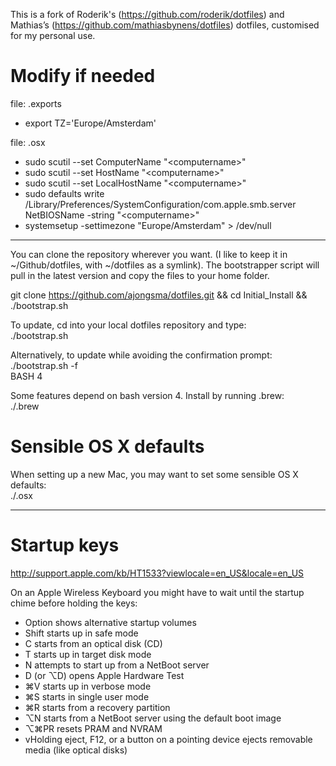 This is a fork of Roderik's (https://github.com/roderik/dotfiles) and Mathias’s (https://github.com/mathiasbynens/dotfiles) dotfiles, customised for my personal use.


Modify if needed
================
file: .exports 
- export TZ='Europe/Amsterdam'

file: .osx  
- sudo scutil --set ComputerName "\<computername>"
- sudo scutil --set HostName "\<computername>"
- sudo scutil --set LocalHostName "\<computername>"
- sudo defaults write /Library/Preferences/SystemConfiguration/com.apple.smb.server NetBIOSName -string "\<computername>"
- systemsetup -settimezone "Europe/Amsterdam" > /dev/null

---
You can clone the repository wherever you want. (I like to keep it in ~/Github/dotfiles, with ~/dotfiles as a symlink). The bootstrapper script will pull in the latest version and copy the files to your home folder.

git clone https://github.com/ajongsma/dotfiles.git && cd Initial_Install && ./bootstrap.sh

To update, cd into your local dotfiles repository and type:  
./bootstrap.sh
  
Alternatively, to update while avoiding the confirmation prompt:  
./bootstrap.sh -f  
BASH 4

Some features depend on bash version 4. Install by running .brew:  
./.brew


Sensible OS X defaults
================
When setting up a new Mac, you may want to set some sensible OS X defaults:  
./.osx

---

Startup keys
===
http://support.apple.com/kb/HT1533?viewlocale=en_US&locale=en_US

On an Apple Wireless Keyboard you might have to wait until the startup chime before holding the keys:
- Option shows alternative startup volumes
- Shift starts up in safe mode
- C starts from an optical disk (CD)
- T starts up in target disk mode
- N attempts to start up from a NetBoot server
- D (or ⌥D) opens Apple Hardware Test
- ⌘V starts up in verbose mode
- ⌘S starts in single user mode
- ⌘R starts from a recovery partition
- ⌥N starts from a NetBoot server using the default boot image
- ⌥⌘PR resets PRAM and NVRAM
- vHolding eject, F12, or a button on a pointing device ejects removable media (like optical disks)

